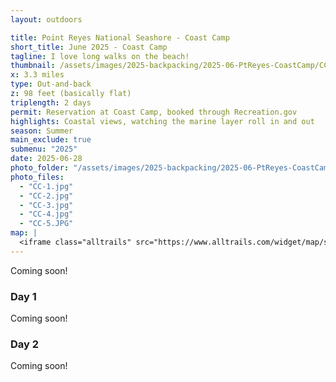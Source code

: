 ```yaml
---
layout: outdoors

title: Point Reyes National Seashore - Coast Camp
short_title: June 2025 - Coast Camp
tagline: I love long walks on the beach!
thumbnail: /assets/images/2025-backpacking/2025-06-PtReyes-CoastCamp/CC-thumb.jpg
x: 3.3 miles
type: Out-and-back
z: 98 feet (basically flat)
triplength: 2 days
permit: Reservation at Coast Camp, booked through Recreation.gov
highlights: Coastal views, watching the marine layer roll in and out
season: Summer
main_exclude: true
submenu: "2025"
date: 2025-06-28
photo_folder: "/assets/images/2025-backpacking/2025-06-PtReyes-CoastCamp"
photo_files:
  - "CC-1.jpg"
  - "CC-2.jpg"
  - "CC-3.jpg"
  - "CC-4.jpg"
  - "CC-5.JPG"
map: |
  <iframe class="alltrails" src="https://www.alltrails.com/widget/map/sculptured-beach-via-the-coast-trail-49afa3a?u=i&sh=0a5lyp" width="100%" height="400" frameborder="0" scrolling="no" marginheight="0" marginwidth="0" title="AllTrails: Trail Guides and Maps for Hiking, Camping, and Running"></iframe>
---
```


<div class="row">
<p>Coming soon!</p>
</div>

<div class="row">
<div class="6u 12u$(small)">
<h3>Day 1</h3>
  <p>Coming soon!</p>
</div>
<div class="6u$ 12u$(small)">
	<h3>Day 2</h3>
	<p>Coming soon!</p>
</div>
</div>


